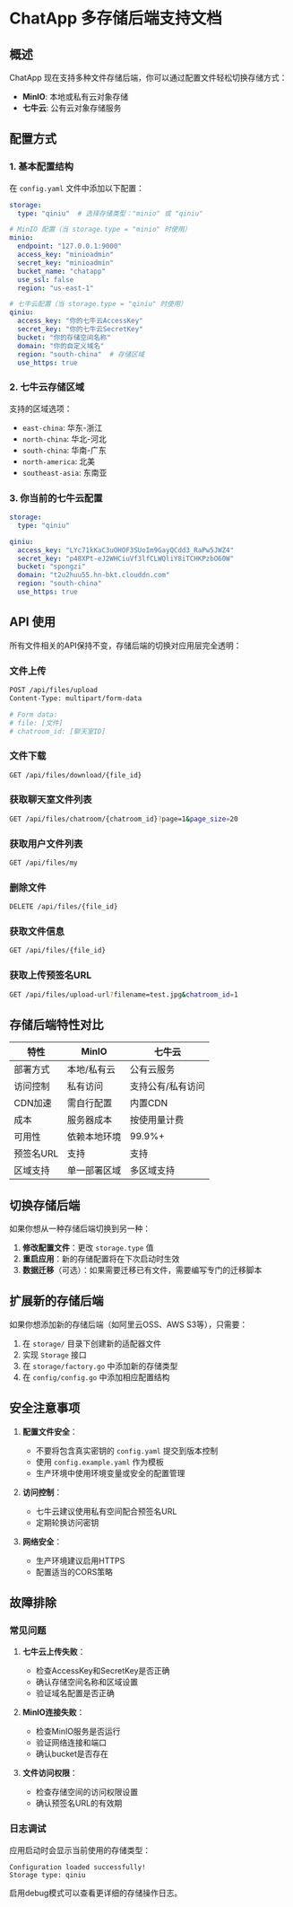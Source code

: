 # ChatApp 多存储后端支持文档

## 概述

ChatApp 现在支持多种文件存储后端，你可以通过配置文件轻松切换存储方式：
- **MinIO**: 本地或私有云对象存储
- **七牛云**: 公有云对象存储服务

## 配置方式

### 1. 基本配置结构

在 `config.yaml` 文件中添加以下配置：

```yaml
storage:
  type: "qiniu"  # 选择存储类型："minio" 或 "qiniu"

# MinIO 配置（当 storage.type = "minio" 时使用）
minio:
  endpoint: "127.0.0.1:9000"
  access_key: "minioadmin"
  secret_key: "minioadmin"
  bucket_name: "chatapp"
  use_ssl: false
  region: "us-east-1"

# 七牛云配置（当 storage.type = "qiniu" 时使用）
qiniu:
  access_key: "你的七牛云AccessKey"
  secret_key: "你的七牛云SecretKey"
  bucket: "你的存储空间名称"
  domain: "你的自定义域名"
  region: "south-china"  # 存储区域
  use_https: true
```

### 2. 七牛云存储区域

支持的区域选项：
- `east-china`: 华东-浙江
- `north-china`: 华北-河北
- `south-china`: 华南-广东
- `north-america`: 北美
- `southeast-asia`: 东南亚

### 3. 你当前的七牛云配置

```yaml
storage:
  type: "qiniu"

qiniu:
  access_key: "LYc71kKaC3uOHOF3SUoIm9GayQCdd3_RaPw5JWZ4"
  secret_key: "p48XPt-eJ2WHCiuVf3lfCLWQliY8iTCHKPzbO60W"
  bucket: "spongzi"
  domain: "t2u2huu55.hn-bkt.clouddn.com"
  region: "south-china"
  use_https: true
```

## API 使用

所有文件相关的API保持不变，存储后端的切换对应用层完全透明：

### 文件上传
```bash
POST /api/files/upload
Content-Type: multipart/form-data

# Form data:
# file: [文件]
# chatroom_id: [聊天室ID]
```

### 文件下载
```bash
GET /api/files/download/{file_id}
```

### 获取聊天室文件列表
```bash
GET /api/files/chatroom/{chatroom_id}?page=1&page_size=20
```

### 获取用户文件列表
```bash
GET /api/files/my
```

### 删除文件
```bash
DELETE /api/files/{file_id}
```

### 获取文件信息
```bash
GET /api/files/{file_id}
```

### 获取上传预签名URL
```bash
GET /api/files/upload-url?filename=test.jpg&chatroom_id=1
```

## 存储后端特性对比

| 特性 | MinIO | 七牛云 |
|------|-------|--------|
| 部署方式 | 本地/私有云 | 公有云服务 |
| 访问控制 | 私有访问 | 支持公有/私有访问 |
| CDN加速 | 需自行配置 | 内置CDN |
| 成本 | 服务器成本 | 按使用量计费 |
| 可用性 | 依赖本地环境 | 99.9%+ |
| 预签名URL | 支持 | 支持 |
| 区域支持 | 单一部署区域 | 多区域支持 |

## 切换存储后端

如果你想从一种存储后端切换到另一种：

1. **修改配置文件**：更改 `storage.type` 值
2. **重启应用**：新的存储配置将在下次启动时生效
3. **数据迁移**（可选）：如果需要迁移已有文件，需要编写专门的迁移脚本

## 扩展新的存储后端

如果你想添加新的存储后端（如阿里云OSS、AWS S3等），只需要：

1. 在 `storage/` 目录下创建新的适配器文件
2. 实现 `Storage` 接口
3. 在 `storage/factory.go` 中添加新的存储类型
4. 在 `config/config.go` 中添加相应配置结构

## 安全注意事项

1. **配置文件安全**：
   - 不要将包含真实密钥的 `config.yaml` 提交到版本控制
   - 使用 `config.example.yaml` 作为模板
   - 生产环境中使用环境变量或安全的配置管理

2. **访问控制**：
   - 七牛云建议使用私有空间配合预签名URL
   - 定期轮换访问密钥

3. **网络安全**：
   - 生产环境建议启用HTTPS
   - 配置适当的CORS策略

## 故障排除

### 常见问题

1. **七牛云上传失败**：
   - 检查AccessKey和SecretKey是否正确
   - 确认存储空间名称和区域设置
   - 验证域名配置是否正确

2. **MinIO连接失败**：
   - 检查MinIO服务是否运行
   - 验证网络连接和端口
   - 确认bucket是否存在

3. **文件访问权限**：
   - 检查存储空间的访问权限设置
   - 确认预签名URL的有效期

### 日志调试

应用启动时会显示当前使用的存储类型：
```
Configuration loaded successfully!
Storage type: qiniu
```

启用debug模式可以查看更详细的存储操作日志。